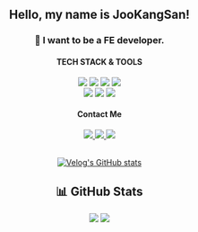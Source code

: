
<div align=center>

## Hello, my name is JooKangSan!
### 🌱 I want to be a FE developer.
 
 <h4> TECH STACK & TOOLS </h4>
  <img src="https://img.shields.io/badge/HTML5-E34F26?style=flat-square&logo=HTML5&logoColor=white">
  <img src="https://img.shields.io/badge/JavaScript-F7DF1E?style=flat-square&logo=JavaScript&logoColor=white"/>
  <img src="https://img.shields.io/badge/CSS3-1572B6?style=flat-square&logo=CSS3&logoColor=white">
  <img src="https://img.shields.io/badge/React-61DAFB?style=flat-square&logo=React&logoColor=white"/>
  <br/>
  <img src="https://img.shields.io/badge/TypeScript-3178C6?style=flat-square&logo=TypeScript&logoColor=white" />
  <img src="https://img.shields.io/badge/NEXT.js-000000?style=flat-square&logo=NEXT.jst&logoColor=white" />
  <img src="https://img.shields.io/badge/React-Query-FF4154?style=flat-square&logo=React-Query&logoColor=white" />

 <h4> Contact Me </h4>
   <a href="mailto:github.com/JooKangsan" target="_blank">
    <img src="https://img.shields.io/badge/JooKangSan-black?style=flat-square&logo=GitHub&logoColor=white"/>
  </a>
  <a href="mailto:you04042@gmail.com" target="_blank">
    <img src="https://img.shields.io/badge/you04042-EA4335?style=flat-square&logo=Gmail&logoColor=white"/>
  </a>
    <a href="https://velog.io/@jookangsan/posts" target="_blank">
  <img src="http://img.shields.io/badge/-Velog-black?style=flat-square&logo=velog&link=https://velog.io/@jookangsan/posts"/>
  </a>
<br/>
<br/>

[![Velog's GitHub stats](https://velog-readme-stats.vercel.app/api?name=jookangsan)](https://velog.io/@jookangsan/posts)

<h2>📊 GitHub Stats</h2>

<div align="center">
  <img src="https://github-readme-stats.vercel.app/api?username=JooKangsan&show_icons=true&&hide_border=true" />
  <img src="https://github-readme-streak-stats.herokuapp.com/?user=JooKangsan&hide_border=true" />
</div>

</div>
